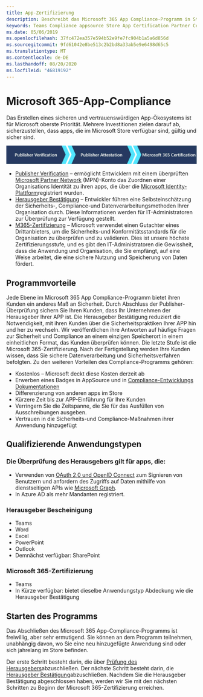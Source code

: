 ```yaml
---
title: App-Zertifizierung
description: Beschreibt das Microsoft 365 App Compliance-Programm in Store-Apps
keywords: Teams Compliance appsource Store App Certification Partner Center
ms.date: 05/06/2019
ms.openlocfilehash: 37fc472ea357e594b52e9fe7fc904b1a5a6d856d
ms.sourcegitcommit: 9fd61042e8be513c2b2bd8a33ab5e9e6498d65c5
ms.translationtype: MT
ms.contentlocale: de-DE
ms.lasthandoff: 08/20/2020
ms.locfileid: "46819192"
---
```

# <a name="microsoft-365-app-compliance"></a>Microsoft 365-App-Compliance 

Das Erstellen eines sicheren und vertrauenswürdigen App-Ökosystems ist für Microsoft oberste Priorität. Mehrere Investitionen zielen darauf ab, sicherzustellen, dass apps, die im Microsoft Store verfügbar sind, gültig und sicher sind. 

  ![3-stufiger Ansatz für die APP-Compliance](../../../../assets/images/Three_Tiers.png) 

-   [Publisher Verification](https://docs.microsoft.com/azure/active-directory/develop/publisher-verification-overview)  – ermöglicht Entwicklern mit einem überprüften [Microsoft Partner Network](https://partner.microsoft.com/membership) (MPN)-Konto das Zuordnen einer Organisations Identität zu ihren apps, die über die [Microsoft Identity-Plattform](https://docs.microsoft.com/azure/active-directory/develop/)registriert wurden.
-   [Herausgeber Bestätigung](https://docs.microsoft.com/microsoft-365-app-certification/docs/enterprise-app-attestation-guide) – Entwickler führen eine Selbsteinschätzung der Sicherheits-, Compliance-und Datenverarbeitungsmethoden Ihrer Organisation durch. Diese Informationen werden für IT-Administratoren zur Überprüfung zur Verfügung gestellt. 
-   [M365-Zertifizierung](https://docs.microsoft.com/microsoft-365-app-certification/docs/enterprise-app-certification-guide) – Microsoft verwendet einen Gutachter eines Drittanbieters, um die Sicherheits-und Konformitätsstandards für die Organisation zu überprüfen und zu validieren. Dies ist unsere höchste Zertifizierungsstufe, und es gibt den IT-Administratoren die Gewissheit, dass die Anwendung und Organisation, die Sie empfängt, auf eine Weise arbeitet, die eine sichere Nutzung und Speicherung von Daten fördert.


## <a name="program-benefits"></a>Programmvorteile

Jede Ebene im Microsoft 365 App Compliance-Programm bietet ihren Kunden ein anderes Maß an Sicherheit. Durch Abschluss der Publisher-Überprüfung sichern Sie Ihren Kunden, dass Ihr Unternehmen der Herausgeber Ihrer APP ist. Die Herausgeber Bestätigung reduziert die Notwendigkeit, mit ihren Kunden über die Sicherheitspraktiken Ihrer APP hin und her zu wechseln. Wir veröffentlichen ihre Antworten auf häufige Fragen zur Sicherheit und Compliance an einem einzigen Speicherort in einem einheitlichen Format, das Kunden überprüfen können. Die letzte Stufe ist die Microsoft 365-Zertifizierung. Nach der Fertigstellung werden Ihre Kunden wissen, dass Sie sichere Datenverarbeitung und Sicherheitsverfahren befolgten. Zu den weiteren Vorteilen des Compliance-Programms gehören:
-   Kostenlos – Microsoft deckt diese Kosten derzeit ab
-   Erwerben eines Badges in AppSource und in [Compliance-Entwicklungs Dokumentationen](https://docs.microsoft.com/microsoft-365-app-certification/teams/teams-apps)
-   Differenzierung von anderen apps im Store
-   Kürzere Zeit bis zur APP-Einführung für Ihre Kunden
-   Verringern Sie die Zeitspanne, die Sie für das Ausfüllen von Ausschreibungen ausgeben.
-   Vertrauen in die Sicherheits-und Compliance-Maßnahmen ihrer Anwendung hinzugefügt

## <a name="qualifying-application-types"></a>Qualifizierende Anwendungstypen 
### <a name="publisher-verification-applies-to-apps-which"></a>Die Überprüfung des Herausgebers gilt für apps, die: 
- Verwenden von [OAuth 2,0 und OpenID Connect](https://docs.microsoft.com/azure/active-directory/develop/active-directory-v2-protocols) zum Signieren von Benutzern und anfordern des Zugriffs auf Daten mithilfe von dienstseitigen APIs wie [Microsoft Graph](https://developer.microsoft.com/graph/). 
- In Azure AD als mehr Mandanten registriert. 

### <a name="publisher-attestation"></a>Herausgeber Bescheinigung
-   Teams
-   Word
-   Excel
-   PowerPoint
-   Outlook
- Demnächst verfügbar: SharePoint

### <a name="microsoft-365-certification"></a>Microsoft 365-Zertifizierung
-   Teams
-   In Kürze verfügbar: bietet dieselbe Anwendungstyp Abdeckung wie die Herausgeber Bestätigung

## <a name="how-to-start-the-program"></a>Starten des Programms

Das Abschließen des Microsoft 365 App-Compliance-Programms ist freiwillig, aber sehr ermutigend. Sie können an dem Programm teilnehmen, unabhängig davon, wo Sie eine neu hinzugefügte Anwendung sind oder sich jahrelang im Store befinden. 

Der erste Schritt besteht darin, die über [Prüfung des Herausgebers](https://docs.microsoft.com/azure/active-directory/develop/publisher-verification-overview)abzuschließen. Der nächste Schritt besteht darin, die [Herausgeber Bestätigung](https://docs.microsoft.com/microsoft-365-app-certification/docs/attestation)abzuschließen. Nachdem Sie die Herausgeber Bestätigung abgeschlossen haben, werden wir Sie mit den nächsten Schritten zu Beginn der Microsoft 365-Zertifizierung erreichen.
